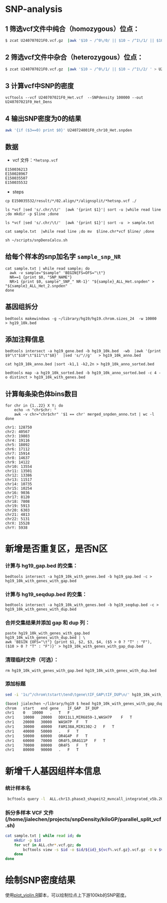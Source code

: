 # SNP-analysis

## 1 筛选vcf文件中纯合（homozygous）位点：

```bash
$ zcat U240707021F0.vcf.gz  |awk '$10 ~ /^0\/0/ || $10 ~ /^1\/1/ || $10 ~ /^2\/2/' > U240707021F0_Hom.vcf
```

## 2 筛选vcf文件中杂合（heterozygous）位点：

```bash
$ zcat U240707021F0.vcf.gz  |awk '$10 ~ /^0\/1/ || $10 ~ /^1\/2/ ' > U240707021F0_Het.vcf
```

## 3 计算vcf中SNP的密度

```
vcftools --vcf U240707021F0_Het.vcf  --SNPdensity 100000 --out U240707021F0_Het_Dens
```

## 4 输出SNP密度为0的结果

```bash
awk '{if ($3==0) print $0}' U240724001F0_chr10_Het.snpden
```

## 数据

- vcf 文件：`*hetsnp.vcf`

```
E150036213
E150028967
E150035507
E150035532
```

- steps

~~~
cp E150035532/result/*/02.align/*/alignsplit/*hetsnp.vcf ./

ls *vcf |sed 's/.chr/\t/'  |awk '{print $1}'| sort -u |while read line ;do mkdir -p $line ;done 

ls *vcf |sed 's/.chr/\t/'  |awk '{print $1}'| sort -u  > sample.txt

cat sample.txt  |while read line ;do mv  $line.chr*vcf $line/ ;done 

sh ~/scripts/snpDensCalcu.sh 
~~~


## 给每个样本的snp加名字 `sample_snp_NR`
```
cat sample.txt | while read sample; do
  awk -v sample="$sample" 'BEGIN{FS=OFS="\t"} 
  NR==1 {print $0, "SNP_NAME"} 
  NR>1 {print $0, sample"_SNP_" NR-1}' "${sample}_ALL_Het.snpden" > "${sample}_ALL_Het_2.snpden"
done
```
## 基因组拆分

```
bedtools makewindows -g ~/library/hg19/hg19.chrom.sizes_24  -w 10000  > hg19_10k.bed
```

## 添加注释信息

```
bedtools intersect -a hg19_gene.bed -b hg19_10k.bed  -wb  |awk '{print $9"\t"$10"\t"$11"\t"$8}'  |sed 's/"//g'   > hg19_10k_anno.bed

cat hg19_10k_anno.bed |sort -k1,1 -k2,2n > hg19_10k_anno_sorted.bed

bedtools map -a hg19_10k_sorted.bed -b hg19_10k_anno_sorted.bed -c 4 -o distinct > hg19_10k_with_genes.bed
```

## 计算每条染色体bins数目
```
for chr in {1..22} X Y; do
    echo -n "chr$chr: "
    awk -v chr="chr$chr" '$1 == chr' merged_snpden_anno.txt | wc -l
done
```

```
chr1: 128750
chr2: 40567
chr3: 19803
chr4: 19116
chr5: 18092
chr6: 17112
chr7: 15914
chr8: 14637
chr9: 14122
chr10: 13554
chr11: 13501
chr12: 13386
chr13: 11517
chr14: 10735
chr15: 10254
chr16: 9036
chr17: 8120
chr18: 7808
chr19: 5913
chr20: 6303
chr21: 4813
chr22: 5131
chrX: 15528
chrY: 5938

```





# 新增是否重复区，是否N区

### 计算与 hg19_gap.bed 的交集：

```
bedtools intersect -a hg19_10k_with_genes.bed -b hg19_gap.bed -c > hg19_10k_with_genes_with_gap.bed
```

### 计算与 hg19_seqdup.bed 的交集：

```
bedtools intersect -a hg19_10k_with_genes.bed -b hg19_seqdup.bed -c > hg19_10k_with_genes_with_dup.bed
```

### 合并交集结果并添加 gap 和 dup 列：

```
paste hg19_10k_with_genes_with_gap.bed hg19_10k_with_genes_with_dup.bed | \
awk 'BEGIN {OFS="\t"} {print $1, $2, $3, $4, ($5 > 0 ? "T" : "F"), ($10 > 0 ? "T" : "F")}' > hg19_10k_with_genes_with_gap_dup.bed
```

### 清理临时文件（可选）：

```
rm hg19_10k_with_genes_with_gap.bed hg19_10k_with_genes_with_dup.bed
```

### 添加标题

```bash
sed -i '1s/^/chrom\tstart\tend\tgene\tIF_GAP\tIF_DUP\n/' hg19_10k_with_genes_with_gap_dup.bed 

(base) jialechen ~/library/hg19 $ head hg19_10k_with_genes_with_gap_dup.bed 
chrom	start	end	gene	IF_GAP	IF_DUP
chr1	0	10000	.	T	F
chr1	10000	20000	DDX11L1,MIR6859-1,WASH7P	F	T
chr1	20000	30000	WASH7P	F	T
chr1	30000	40000	FAM138A,MIR1302-2	F	T
chr1	40000	50000	.	F	T
chr1	50000	60000	OR4G4P	F	T
chr1	60000	70000	OR4F5,OR4G11P	F	T
chr1	70000	80000	OR4F5	F	T
chr1	80000	90000	.	F	T
```



# 新增千人基因组样本信息

### 统计样本名
```bash
 bcftools query -l  ALL.chr13.phase3_shapeit2_mvncall_integrated_v5b.20130502.genotypes.vcf.gz >      sample.txt
```

### 拆分多样本 VCF 文件 (/home/jialechen/projects/snpDensity/kiloGP/parallel_split_vcf.sh)

```bash
cat sample.txt | while read id; do
    mkdir -p $id
    for vcf in ALL.chr*.vcf.gz; do
        bcftools view -s $id -o $id/${id}_${vcf%.vcf.gz}.vcf.gz -O v $vcf
    done
done
```

# 绘制SNP密度结果
使用[plot_violin.R](https://github.com/jlchen5/SNP-analysis/blob/main/plot_violin.R)脚本，可以绘制位点上下游100kb的SNP密度。









